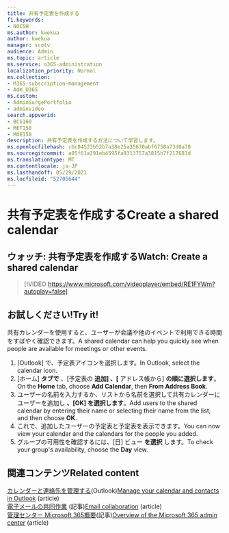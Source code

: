 ```yaml
---
title: 共有予定表を作成する
f1.keywords:
- NOCSH
ms.author: kwekua
author: kwekua
manager: scotv
audience: Admin
ms.topic: article
ms.service: o365-administration
localization_priority: Normal
ms.collection:
- M365-subscription-management
- Adm_O365
ms.custom:
- AdminSurgePortfolio
- adminvideo
search.appverid:
- BCS160
- MET150
- MOE150
description: 共有予定表を作成する方法について学習します。
ms.openlocfilehash: cbc84523b52b7a38e25a35670abf6758a73d0a70
ms.sourcegitcommit: a05f61a291eb4595fa9313757a3815b7f217681d
ms.translationtype: MT
ms.contentlocale: ja-JP
ms.lasthandoff: 05/29/2021
ms.locfileid: "52705644"
---
```

# <a name="create-a-shared-calendar"></a><span data-ttu-id="c7c0e-103">共有予定表を作成する</span><span class="sxs-lookup"><span data-stu-id="c7c0e-103">Create a shared calendar</span></span>

## <a name="watch-create-a-shared-calendar"></a><span data-ttu-id="c7c0e-104">ウォッチ: 共有予定表を作成する</span><span class="sxs-lookup"><span data-stu-id="c7c0e-104">Watch: Create a shared calendar</span></span>

> [!VIDEO https://www.microsoft.com/videoplayer/embed/RE1FYWm?autoplay=false]

## <a name="try-it"></a><span data-ttu-id="c7c0e-105">お試しください!</span><span class="sxs-lookup"><span data-stu-id="c7c0e-105">Try it!</span></span>

<span data-ttu-id="c7c0e-106">共有カレンダーを使用すると、ユーザーが会議や他のイベントで利用できる時間をすばやく確認できます。</span><span class="sxs-lookup"><span data-stu-id="c7c0e-106">A shared calendar can help you quickly see when people are available for meetings or other events.</span></span>

1. <span data-ttu-id="c7c0e-107">[Outlook] で、予定表アイコンを選択します。</span><span class="sxs-lookup"><span data-stu-id="c7c0e-107">In Outlook, select the calendar icon.</span></span>
1. <span data-ttu-id="c7c0e-108">[ホーム] **タブで** 、[予定表の **追加] 、[** アドレス帳から] **の順に選択します**。</span><span class="sxs-lookup"><span data-stu-id="c7c0e-108">On the **Home** tab, choose **Add Calendar**, then **From Address Book**.</span></span>
1. <span data-ttu-id="c7c0e-109">ユーザーの名前を入力するか、リストから名前を選択して共有カレンダーにユーザーを追加し **、[OK] を選択します**。</span><span class="sxs-lookup"><span data-stu-id="c7c0e-109">Add users to the shared calendar by entering their name or selecting their name from the list, and then choose **OK**.</span></span>
1. <span data-ttu-id="c7c0e-110">これで、追加したユーザーの予定表と予定表を表示できます。</span><span class="sxs-lookup"><span data-stu-id="c7c0e-110">You can now view your calendar and the calendars for the people you added.</span></span>
1. <span data-ttu-id="c7c0e-111">グループの可用性を確認するには、[日] ビュー **を選択** します。</span><span class="sxs-lookup"><span data-stu-id="c7c0e-111">To check your group's availability, choose the **Day** view.</span></span>

## <a name="related-content"></a><span data-ttu-id="c7c0e-112">関連コンテンツ</span><span class="sxs-lookup"><span data-stu-id="c7c0e-112">Related content</span></span>

<span data-ttu-id="c7c0e-113">[カレンダーと連絡先を管理する](https://support.microsoft.com/office/manage-your-calendar-and-contacts-in-outlook-631a182a-21e0-4e41-8fa2-0d83e55da02d)(Outlook)</span><span class="sxs-lookup"><span data-stu-id="c7c0e-113">[Manage your calendar and contacts in Outlook](https://support.microsoft.com/office/manage-your-calendar-and-contacts-in-outlook-631a182a-21e0-4e41-8fa2-0d83e55da02d) (article)</span></span>\
<span data-ttu-id="c7c0e-114">[電子メールの共同作業](../admin/email/email-collaboration.md) (記事)</span><span class="sxs-lookup"><span data-stu-id="c7c0e-114">[Email collaboration](../admin/email/email-collaboration.md) (article)</span></span>\
<span data-ttu-id="c7c0e-115">[管理センター Microsoft 365概要](admin-center-overview.md)(記事)</span><span class="sxs-lookup"><span data-stu-id="c7c0e-115">[Overview of the Microsoft 365 admin center](admin-center-overview.md) (article)</span></span>